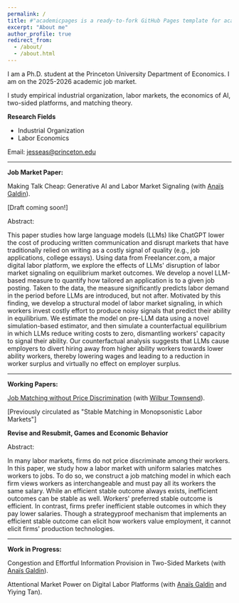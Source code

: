 ```yaml
---
permalink: /
title: #"academicpages is a ready-to-fork GitHub Pages template for academic personal websites"
excerpt: "About me"
author_profile: true
redirect_from: 
  - /about/
  - /about.html
---
```


<style>
/* Desktop: widen the sidebar so a 320px avatar fits */
@media (min-width: 64em) {
  .page__sidebar {
    max-width: 380px !important;
    flex: 0 0 380px !important;
  }
  .page__content {
    flex-basis: calc(100% - 380px) !important;
  }
}

/* Bigger, perfectly circular avatar */
.page__sidebar .author__avatar {
  width: 320px !important;
  height: 320px !important;
  max-width: 320px !important;
  margin: 0 auto;
}
.page__sidebar .author__avatar img {
  width: 320px !important;
  height: 320px !important;
  border-radius: 50% !important;
  object-fit: cover !important;
  display: block;
}
</style>

I am a Ph.D. student at the Princeton University Department of Economics. I am on the 2025-2026 academic job market.

I study empirical industrial organization, labor markets, the economics of AI, two-sided platforms, and matching theory.

**Research Fields**
* Industrial Organization
* Labor Economics

Email: jesseas@princeton.edu

---

**Job Market Paper:**

Making Talk Cheap: Generative AI and Labor Market Signaling (with [Anaïs Galdin](https://www.anaisgaldin.com/home)).

[Draft coming soon!]

Abstract:

This paper studies how large language models (LLMs) like ChatGPT lower the cost of producing written communication and disrupt markets that have traditionally relied on writing as a costly signal of quality (e.g., job applications, college essays). Using data from Freelancer.com, a major digital labor platform, we explore the effects of LLMs' disruption of labor market signaling on equilibrium market outcomes. We develop a novel LLM-based measure to quantify how tailored an application is to a given job posting. Taken to the data, the measure significantly predicts labor demand in the period before LLMs are introduced, but not after. Motivated by this finding, we develop a structural model of labor market signaling, in which workers invest costly effort to produce noisy signals that predict their ability in equilibrium. We estimate the model on pre-LLM data using a novel simulation-based estimator, and then simulate a counterfactual equilibrium in which LLMs reduce writing costs to zero, dismantling workers' capacity to signal their ability. Our counterfactual analysis suggests that LLMs cause employers to divert hiring away from higher ability workers towards lower ability workers, thereby lowering wages and leading to a reduction in worker surplus and virtually no effect on employer surplus.

---
**Working Papers:**

[Job Matching without Price Discrimination](https://wilburtownsend.github.io/papers/market%20design%20monopsony.pdf) (with [Wilbur Townsend](https://wilburtownsend.github.io)).

[Previously circulated as "Stable Matching in Monopsonistic Labor Markets"]

**Revise and Resubmit, Games and Economic Behavior**

Abstract:


In many labor markets, firms do not price discriminate among their workers. In this paper, we study how a labor market with uniform salaries matches workers to jobs. To do so, we construct a job matching model in which each firm views workers as interchangeable and must pay all its workers the same salary. While an efficient stable outcome  always exists, inefficient outcomes can be stable as well. Workers' preferred stable outcome is efficient. In contrast, firms prefer inefficient stable outcomes in which they pay lower salaries. Though a strategyproof mechanism that implements an efficient stable outcome can elicit how workers value employment, it cannot elicit firms' production technologies.

---

**Work in Progress:**

Congestion and Effortful Information Provision in Two-Sided Markets (with [Anaïs Galdin](https://www.anaisgaldin.com/home)).

Attentional Market Power on Digital Labor Platforms (with [Anaïs Galdin](https://www.anaisgaldin.com/home) and Yiying Tan).


